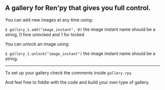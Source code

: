 ## A gallery for Ren'py that gives you full control.


You can add new images at any time using:

`$ gallery_1.add("image_instant", 0)` the image instant name should be a string, 0 fore unlocked and 1 for locked

You can unlock an image using:

`$ gallery_1.unlock("image_instant")` the image instant name should be a string.

---

To set up your gallery check the comments inside `gallery.rpy`

And feel free to fiddle with the code and build your own type of gallery.
